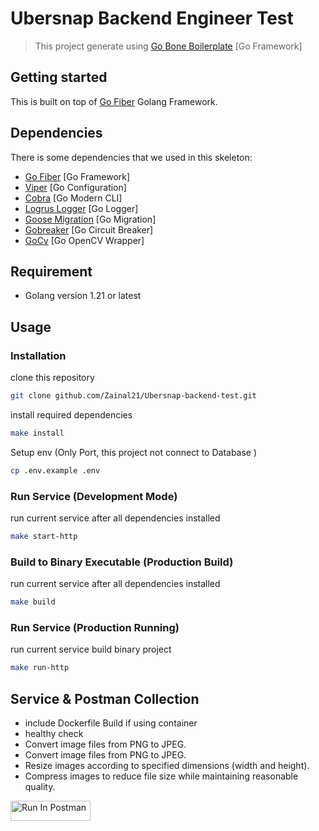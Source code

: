# Ubersnap Backend Engineer Test

> This project generate using [Go Bone Boilerplate](https://github.com/Zainal21/go-bone) [Go Framework]

## Getting started

This is built on top of [Go Fiber](https://docs.gofiber.io) Golang Framework.

## Dependencies

There is some dependencies that we used in this skeleton:

- [Go Fiber](https://docs.gofiber.io/) [Go Framework]
- [Viper](https://github.com/spf13/viper) [Go Configuration]
- [Cobra](https://github.com/spf13/cobra) [Go Modern CLI]
- [Logrus Logger](https://github.com/sirupsen/logrus) [Go Logger]
- [Goose Migration](https://github.com/pressly/goose) [Go Migration]
- [Gobreaker](https://github.com/sony/gobreaker) [Go Circuit Breaker]
- [GoCv](https://gocv.io/x/gocv) [Go OpenCV Wrapper]

## Requirement

- Golang version 1.21 or latest

## Usage

### Installation

clone this repository

```bash
git clone github.com/Zainal21/Ubersnap-backend-test.git
```

install required dependencies

```bash
make install
```

Setup env (Only Port, this project not connect to Database )

```bash
cp .env.example .env
```

### Run Service (Development Mode)

run current service after all dependencies installed

```bash
make start-http
```

### Build to Binary Executable (Production Build)

run current service after all dependencies installed

```bash
make build
```

### Run Service (Production Running)

run current service build binary project

```bash
make run-http
```

## Service & Postman Collection

- include Dockerfile Build if using container
- healthy check
- Convert image files from PNG to JPEG.
- Convert image files from PNG to JPEG.
- Resize images according to specified dimensions (width and height).
- Compress images to reduce file size while maintaining reasonable quality.

[<img src="https://run.pstmn.io/button.svg" alt="Run In Postman" style="width: 128px; height: 32px;">](https://app.getpostman.com/run-collection/9050639-37a36603-d69a-4ad3-84aa-3a5500d8e4ee?action=collection%2Ffork&source=rip_markdown&collection-url=entityId%3D9050639-37a36603-d69a-4ad3-84aa-3a5500d8e4ee%26entityType%3Dcollection%26workspaceId%3D57cb0c84-a57a-424e-a59e-2afd4c4a1a7d)

